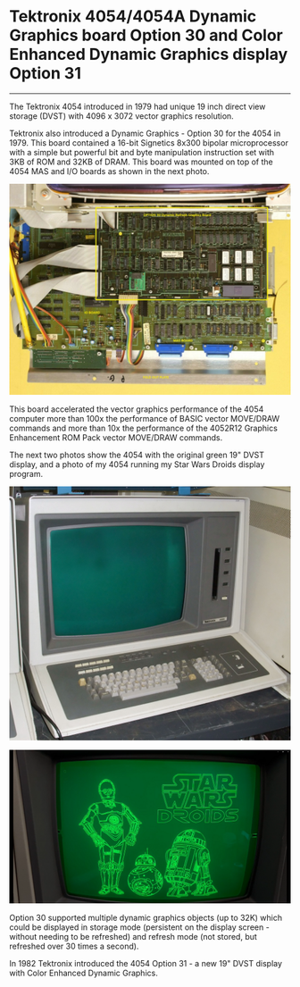 # Tektronix 4054/4054A Dynamic Graphics board Option 30 and Color Enhanced Dynamic Graphics display Option 31
**************
The Tektronix 4054 introduced in 1979 had unique 19 inch direct view storage (DVST) with 4096 x 3072 vector graphics resolution.

Tektronix also introduced a Dynamic Graphics - Option 30 for the 4054 in 1979.  This board contained a 16-bit Signetics 8x300 bipolar microprocessor with a simple but powerful bit and byte manipulation instruction set with 3KB of ROM and 32KB of DRAM.  This board was mounted on top of the 4054 MAS and I/O boards as shown in the next photo.

![4054 Option 30 board](./4054A%20Refresh%20Graphics%20board%20front%20-%20with%20labels.jpg)

This board accelerated the vector graphics performance of the 4054 computer more than 100x the performance of BASIC vector MOVE/DRAW commands and more than 10x the performance of the 4052R12 Graphics Enhancement ROM Pack vector MOVE/DRAW commands.  

The next two photos show the 4054 with the original green 19" DVST display, and a photo of my 4054 running my Star Wars Droids display program.

![4054 Green DVST display](./tek-4054%20green%20CRT.jpg)

![4054 Star Wars Droids](./4054A%20StarWars%20Droids.png)

Option 30 supported multiple dynamic graphics objects (up to 32K) which could be displayed in storage mode (persistent on the display screen - without needing to be refreshed) and refresh mode (not stored, but refreshed over 30 times a second).

In 1982 Tektronix introduced the 4054 Option 31 - a new 19" DVST display with Color Enhanced Dynamic Graphics.
